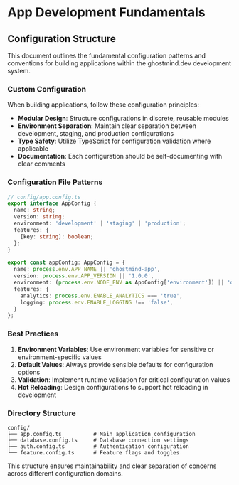 # App Development Fundamentals

## Configuration Structure

This document outlines the fundamental configuration patterns and conventions for building applications within the ghostmind.dev development system.

### Custom Configuration

When building applications, follow these configuration principles:

- **Modular Design**: Structure configurations in discrete, reusable modules
- **Environment Separation**: Maintain clear separation between development, staging, and production configurations
- **Type Safety**: Utilize TypeScript for configuration validation where applicable
- **Documentation**: Each configuration should be self-documenting with clear comments

### Configuration File Patterns

```typescript
// config/app.config.ts
export interface AppConfig {
  name: string;
  version: string;
  environment: 'development' | 'staging' | 'production';
  features: {
    [key: string]: boolean;
  };
}

export const appConfig: AppConfig = {
  name: process.env.APP_NAME || 'ghostmind-app',
  version: process.env.APP_VERSION || '1.0.0',
  environment: (process.env.NODE_ENV as AppConfig['environment']) || 'development',
  features: {
    analytics: process.env.ENABLE_ANALYTICS === 'true',
    logging: process.env.ENABLE_LOGGING !== 'false',
  }
};
```

### Best Practices

1. **Environment Variables**: Use environment variables for sensitive or environment-specific values
2. **Default Values**: Always provide sensible defaults for configuration options
3. **Validation**: Implement runtime validation for critical configuration values
4. **Hot Reloading**: Design configurations to support hot reloading in development

### Directory Structure

```
config/
├── app.config.ts          # Main application configuration
├── database.config.ts     # Database connection settings
├── auth.config.ts         # Authentication configuration
└── feature.config.ts      # Feature flags and toggles
```

This structure ensures maintainability and clear separation of concerns across different configuration domains.